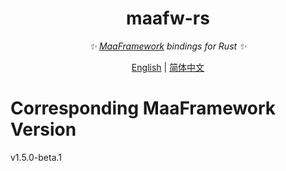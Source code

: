 <div align="center">

# maafw-rs

<!-- prettier-ignore-start -->
<!-- markdownlint-disable-next-line MD036 -->
_✨ [MaaFramework](https://github.com/MaaAssistantArknights/MaaFramework) bindings for Rust ✨_
<!-- prettier-ignore-end -->

</div>

<div align="center">

[English](./Readme_en.md) | [简体中文](./Readme.md)

</div>

# Corresponding MaaFramework Version

v1.5.0-beta.1